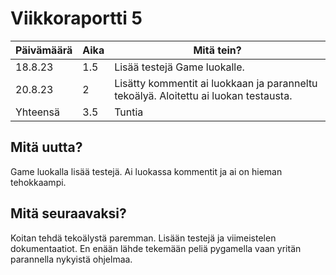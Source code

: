 # Viikkoraportti 5

| Päivämäärä |     Aika      |                                     Mitä tein?                                  |
|------------|---------------|---------------------------------------------------------------------------------|
| 18.8.23  |     1.5      |  Lisää testejä Game luokalle. |
|  20.8.23 | 2  | Lisätty kommentit ai luokkaan ja paranneltu tekoälyä. Aloitettu ai luokan testausta. |
| Yhteensä   |  3.5     |            Tuntia                          |

## Mitä uutta?
Game luokalla lisää testejä. Ai luokassa kommentit ja ai on hieman tehokkaampi. 

## Mitä seuraavaksi?
Koitan tehdä tekoälystä paremman. Lisään testejä ja viimeistelen dokumentaatiot. En enään lähde tekemään peliä pygamella vaan yritän parannella nykyistä ohjelmaa.